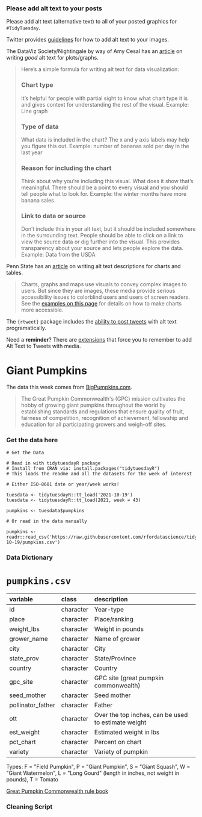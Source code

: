 ### Please add alt text to your posts

Please add alt text (alternative text) to all of your posted graphics for `#TidyTuesday`. 

Twitter provides [guidelines](https://help.twitter.com/en/using-twitter/picture-descriptions) for how to add alt text to your images.

The DataViz Society/Nightingale by way of Amy Cesal has an [article](https://medium.com/nightingale/writing-alt-text-for-data-visualization-2a218ef43f81) on writing _good_ alt text for plots/graphs.

> Here’s a simple formula for writing alt text for data visualization:
> ### Chart type
> It’s helpful for people with partial sight to know what chart type it is and gives context for understanding the rest of the visual.
> Example: Line graph
> ### Type of data
> What data is included in the chart? The x and y axis labels may help you figure this out.
> Example: number of bananas sold per day in the last year
> ### Reason for including the chart
> Think about why you’re including this visual. What does it show that’s meaningful. There should be a point to every visual and you should tell people what to look for.
> Example: the winter months have more banana sales
> ### Link to data or source
> Don’t include this in your alt text, but it should be included somewhere in the surrounding text. People should be able to click on a link to view the source data or dig further into the visual. This provides transparency about your source and lets people explore the data.
> Example: Data from the USDA

Penn State has an [article](https://accessibility.psu.edu/images/charts/) on writing alt text descriptions for charts and tables.

> Charts, graphs and maps use visuals to convey complex images to users. But since they are images, these media provide serious accessibility issues to colorblind users and users of screen readers. See the [examples on this page](https://accessibility.psu.edu/images/charts/) for details on how to make charts more accessible.

The `{rtweet}` package includes the [ability to post tweets](https://docs.ropensci.org/rtweet/reference/post_tweet.html) with alt text programatically.

Need a **reminder**? There are [extensions](https://chrome.google.com/webstore/detail/twitter-required-alt-text/fpjlpckbikddocimpfcgaldjghimjiik/related) that force you to remember to add Alt Text to Tweets with media.

# Giant Pumpkins

The data this week comes from [BigPumpkins.com](http://www.bigpumpkins.com/ViewArticle.asp?id=132).

> The Great Pumpkin Commonwealth's (GPC) mission cultivates the hobby of growing giant pumpkins throughout the world by establishing standards and regulations that ensure quality of fruit, fairness of competition, recognition of achievement, fellowship and education for all participating growers and weigh-off sites.

### Get the data here

```{r}
# Get the Data

# Read in with tidytuesdayR package 
# Install from CRAN via: install.packages("tidytuesdayR")
# This loads the readme and all the datasets for the week of interest

# Either ISO-8601 date or year/week works!

tuesdata <- tidytuesdayR::tt_load('2021-10-19')
tuesdata <- tidytuesdayR::tt_load(2021, week = 43)

pumpkins <- tuesdata$pumpkins

# Or read in the data manually

pumpkins <- readr::read_csv('https://raw.githubusercontent.com/rfordatascience/tidytuesday/master/data/2021/2021-10-19/pumpkins.csv')

```
### Data Dictionary

# `pumpkins.csv`

|variable          |class     |description |
|:-----------------|:---------|:-----------|
|id                |character |Year-type|
|place             |character |Place/ranking |
|weight_lbs        |character |Weight in pounds |
|grower_name       |character |Name of grower |
|city              |character |City|
|state_prov        |character |State/Province|
|country           |character |Country|
|gpc_site          |character |GPC site (great pumpkin commonwealth) |
|seed_mother       |character |Seed mother|
|pollinator_father |character |Father |
|ott               |character |Over the top inches, can be used to estimate weight |
|est_weight        |character |Estimated weight in lbs |
|pct_chart         |character |Percent on chart |
|variety           |character |Variety of pumpkin |

Types: F = "Field Pumpkin", P = "Giant Pumpkin", S = "Giant Squash", W = "Giant Watermelon", L = "Long Gourd" (length in inches, not weight in pounds), T = Tomato

[Great Pumpkin Commonwealth rule book](https://gpc1.org/wp-content/uploads/2021/03/GPC-Rules-and-Handbook-2021.pdf)

### Cleaning Script


